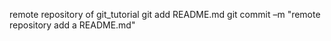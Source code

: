 remote repository of git_tutorial
git add README.md
git commit –m "remote repository add a README.md"
